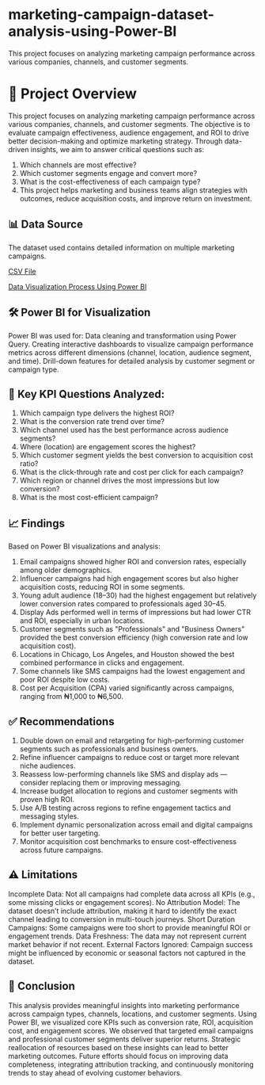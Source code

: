 # marketing-campaign-dataset-analysis-using-Power-BI
This project focuses on analyzing marketing campaign performance across various companies, channels, and customer segments. 


#  📘 Project Overview
This project focuses on analyzing marketing campaign performance across various companies, channels, and customer segments. The objective is to evaluate campaign effectiveness, audience engagement, and ROI to drive better decision-making and optimize marketing strategy.
Through data-driven insights, we aim to answer critical questions such as:
1.	Which channels are most effective?
2.	Which customer segments engage and convert more?
3.	What is the cost-effectiveness of each campaign type?
4.	This project helps marketing and business teams align strategies with outcomes, reduce acquisition costs, and improve return on investment.

   
##  📊 Data Source
The dataset used contains detailed information on multiple marketing campaigns.

<a href="https://raw.githubusercontent.com/Natty-p/marketing-campaign-dataset-analysis-using-Power-BI/refs/heads/main/adidos_campaign.csv">CSV File</a>

<a href="https://github.com/Natty-p/marketing-campaign-dataset-analysis-using-Power-BI/blob/main/Adidos%20%20Power%20BI%20Visualization.pbix">Data Visualization Process Using Power BI</a>

##  🛠️ Power BI for Visualization
Power BI was used for:
Data cleaning and transformation using Power Query.
Creating interactive dashboards to visualize campaign performance metrics across different dimensions (channel, location, audience segment, and time).
Drill-down features for detailed analysis by customer segment or campaign type.

##    📌 Key KPI Questions Analyzed:
1. Which campaign type delivers the highest ROI?
2. What is the conversion rate trend over time?
3. Which channel used has the best performance across audience segments?
4. Where (location) are engagement scores the highest?
5. Which customer segment yields the best conversion to acquisition cost ratio?
6. What is the click-through rate and cost per click for each campaign?
7. Which region or channel drives the most impressions but low conversion?
8. What is the most cost-efficient campaign?

##  📈 Findings
Based on Power BI visualizations and analysis:
1. Email campaigns showed higher ROI and conversion rates, especially among older demographics.
2. Influencer campaigns had high engagement scores but also higher acquisition costs, reducing ROI in some segments.
3. Young adult audience (18–30) had the highest engagement but relatively lower conversion rates compared to professionals aged 30–45.
4. Display Ads performed well in terms of impressions but had lower CTR and ROI, especially in urban locations.
5. Customer segments such as "Professionals" and "Business Owners" provided the best conversion efficiency (high conversion rate and low acquisition cost).
6. Locations in Chicago, Los Angeles, and Houston showed the best combined performance in clicks and engagement.
7. Some channels like SMS campaigns had the lowest engagement and poor ROI despite low costs.
8. Cost per Acquisition (CPA) varied significantly across campaigns, ranging from ₦1,000 to ₦6,500.

##  ✅ Recommendations
1. Double down on email and retargeting for high-performing customer segments such as professionals and business owners.
2. Refine influencer campaigns to reduce cost or target more relevant niche audiences.
3. Reassess low-performing channels like SMS and display ads — consider replacing them or improving messaging.
4. Increase budget allocation to regions and customer segments with proven high ROI.
5. Use A/B testing across regions to refine engagement tactics and messaging styles.
6. Implement dynamic personalization across email and digital campaigns for better user targeting.
7. Monitor acquisition cost benchmarks to ensure cost-effectiveness across future campaigns.

##  ⚠️ Limitations
Incomplete Data: Not all campaigns had complete data across all KPIs (e.g., some missing clicks or engagement scores).
No Attribution Model: The dataset doesn’t include attribution, making it hard to identify the exact channel leading to conversion in multi-touch journeys.
Short Duration Campaigns: Some campaigns were too short to provide meaningful ROI or engagement trends.
Data Freshness: The data may not represent current market behavior if not recent.
External Factors Ignored: Campaign success might be influenced by economic or seasonal factors not captured in the dataset.

##  🧾 Conclusion
This analysis provides meaningful insights into marketing performance across campaign types, channels, locations, and customer segments. Using Power BI, we visualized core KPIs such as conversion rate, ROI, acquisition cost, and engagement scores.
We observed that targeted email campaigns and professional customer segments deliver superior returns. Strategic reallocation of resources based on these insights can lead to better marketing outcomes.
Future efforts should focus on improving data completeness, integrating attribution tracking, and continuously monitoring trends to stay ahead of evolving customer behaviors.

